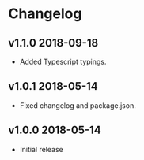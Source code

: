 # Changelog

## v1.1.0 2018-09-18

* Added Typescript typings.

## v1.0.1 2018-05-14

* Fixed changelog and package.json.

## v1.0.0 2018-05-14

* Initial release
